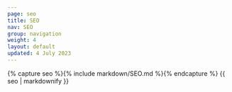 ```yaml
---
page: seo
title: SEO
nav: SEO
group: navigation
weight: 4
layout: default
updated: 4 July 2023
---
```


<div class="docs-section">
	{% capture seo %}{% include markdown/SEO.md %}{% endcapture %}
	{{ seo | markdownify }}
</div>
